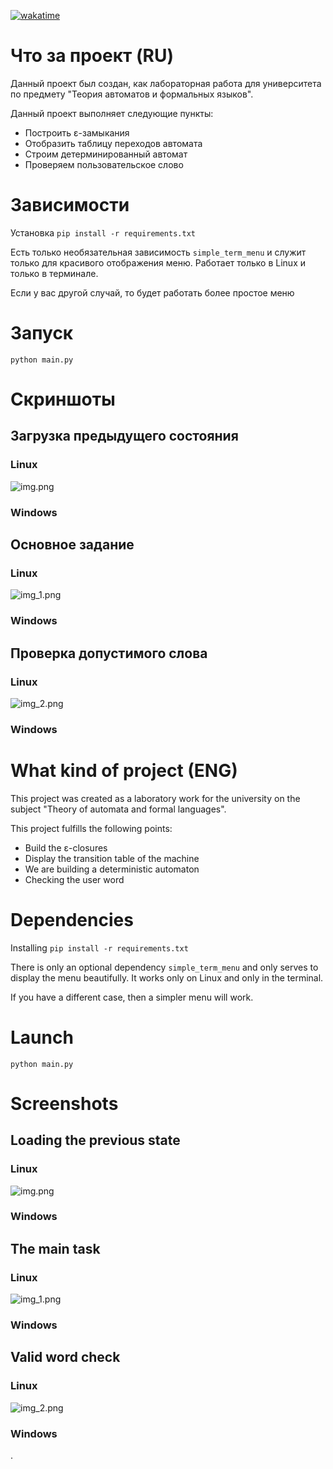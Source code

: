 [![wakatime](https://wakatime.com/badge/user/040e3f1d-4edd-42ac-a33c-0c540473f6df/project/018e5c95-9636-4ad9-88b0-62db5a85ab82.svg)](https://wakatime.com/badge/user/040e3f1d-4edd-42ac-a33c-0c540473f6df/project/018e5c95-9636-4ad9-88b0-62db5a85ab82)
# Что за проект (RU)

Данный проект был создан, как лабораторная работа для университета по предмету "Теория автоматов и формальных языков".

Данный проект выполняет следующие пункты:

- Построить ε-замыкания 
- Отобразить таблицу переходов автомата 
- Строим детерминированный автомат 
- Проверяем пользовательское слово

# Зависимости

Установка `pip install -r requirements.txt`

Есть только необязательная зависимость `simple_term_menu` и служит только для красивого отображения меню. Работает только в Linux и только в терминале.

Если у вас другой случай, то будет работать более простое меню

# Запуск

`python main.py`

# Скриншоты

## Загрузка предыдущего состояния

### Linux

![img.png](img/img.png)

### Windows

## Основное задание

### Linux

![img_1.png](img/img_1.png)

### Windows

## Проверка допустимого слова

### Linux

![img_2.png](img/img_2.png)

### Windows

# What kind of project (ENG)

This project was created as a laboratory work for the university on the subject "Theory of automata and formal languages".

This project fulfills the following points:

- Build the ε-closures 
- Display the transition table of the machine 
- We are building a deterministic automaton 
- Checking the user word

# Dependencies

Installing `pip install -r requirements.txt `

There is only an optional dependency `simple_term_menu` and only serves to display the menu beautifully. It works only on Linux and only in the terminal.

If you have a different case, then a simpler menu will work.

# Launch

`python main.py`

# Screenshots

## Loading the previous state

### Linux

![img.png](img/img.png)

### Windows

## The main task

### Linux

![img_1.png](img/img_1.png)

### Windows

## Valid word check

### Linux

![img_2.png](img/img_2.png)

### Windows

.